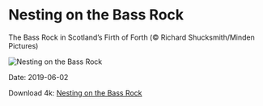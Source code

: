 # Nesting on the  Bass Rock

The Bass Rock in Scotland’s Firth of Forth (© Richard Shucksmith/Minden Pictures)

![Nesting on the  Bass Rock](https://bing.com/th?id=OHR.BassRock_EN-US4445778616_UHD.jpg&rf=LaDigue_UHD.jpg&pid=hp&w=1024&h=576)

Date: 2019-06-02

Download 4k: [Nesting on the  Bass Rock](https://bing.com/th?id=OHR.BassRock_EN-US4445778616_UHD.jpg&rf=LaDigue_UHD.jpg&pid=hp&w=3840&h=2160)


